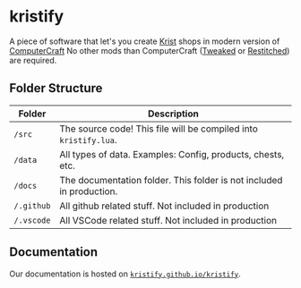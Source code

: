 # kristify

A piece of software that let's you create [Krist](https://krist.dev/) shops in modern version of [ComputerCraft](https://tweaked.cc)
No other mods than ComputerCraft ([Tweaked](https://modrinth.com/mod/cc-tweaked) or [Restitched](https://modrinth.com/mod/cc-restitched)) are required.

## Folder Structure

| Folder     | Description                                                          |
| ---------- | -------------------------------------------------------------------- |
| `/src`     | The source code! This file will be compiled into `kristify.lua`.     |
| `/data`    | All types of data. Examples: Config, products, chests, etc.          |
| `/docs`    | The documentation folder. This folder is not included in production. |
| `/.github` | All github related stuff. Not included in production                 |
| `/.vscode` | All VSCode related stuff. Not included in production                 |

## Documentation

Our documentation is hosted on [`kristify.github.io/kristify`](https://kristify.github.io/kristify).
